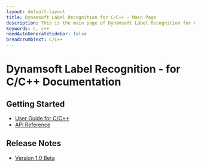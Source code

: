 ```yaml
---
layout: default-layout
title: Dynamsoft Label Recognition for C/C++ - Main Page
description: This is the main page of Dynamsoft Label Recognition for C/C++ Language.
keywords: c, c++
needAutoGenerateSidebar: false
breadcrumbText: C/C++
---
```


# Dynamsoft Label Recognition - for C/C++ Documentation

## Getting Started

- [User Guide for C/C++](user-guide.md)
- [API Reference](api-reference/index.md)

## Release Notes

- [Version 1.0 Beta](release-notes/c-cpp-1.md)